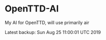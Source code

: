 # OpenTTD-AI
My AI for OpenTTD, will use primarily air

Latest backup: Sun Aug 25 11:00:01 UTC 2019

